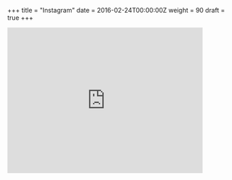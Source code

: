 +++
title = "Instagram"
date = 2016-02-24T00:00:00Z
weight = 90
draft = true
+++
<iframe src="http://widget.websta.me/in/ishaimika/?s=100&w=4&h=3&b=0&bg=000000&p=10&sb=off" allowtransparency="true" frameborder="0" scrolling="no" style="border:none;overflow:hidden;width:440px; height: 330px" ></iframe>
<!--<iframe src="http://widget.websta.me/in/ishaimika/?s=100&w=3&h=3&b=0&bg=000000&p=10&sb=off" allowtransparency="true" frameborder="0" scrolling="no" style="border:none;overflow:hidden;width:330px; height: 330px" ></iframe> --> 